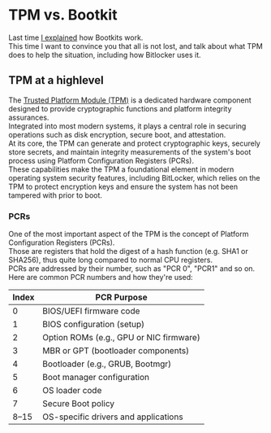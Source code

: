 # TPM vs. Bootkit
Last time [I explained](https://github.com/yo-yo-yo-jbo/bootkit_anatomy/) how Bootkits work.  
This time I want to convince you that all is not lost, and talk about what TPM does to help the situation, including how Bitlocker uses it.

## TPM at a highlevel
The [Trusted Platform Module (TPM)](https://en.wikipedia.org/wiki/Trusted_Platform_Module) is a dedicated hardware component designed to provide cryptographic functions and platform integrity assurances.  
Integrated into most modern systems, it plays a central role in securing operations such as disk encryption, secure boot, and attestation.  
At its core, the TPM can generate and protect cryptographic keys, securely store secrets, and maintain integrity measurements of the system's boot process using Platform Configuration Registers (PCRs).  
These capabilities make the TPM a foundational element in modern operating system security features, including BitLocker, which relies on the TPM to protect encryption keys and ensure the system has not been tampered with prior to boot.

### PCRs
One of the most important aspect of the TPM is the concept of Platform Configuration Registers (PCRs).  
Those are registers that hold the digest of a hash function (e.g. SHA1 or SHA256), thus quite long compared to normal CPU registers.  
PCRs are addressed by their number, such as "PCR 0", "PCR1" and so on. Here are common PCR numbers and how they're used:

| Index | PCR Purpose                             |
| ----- | --------------------------------------- |
| 0     | BIOS/UEFI firmware code                 |
| 1    	| BIOS configuration (setup)              |
| 2	    | Option ROMs (e.g., GPU or NIC firmware) |
| 3	    | MBR or GPT (bootloader components)      |
| 4	    | Bootloader (e.g., GRUB, Bootmgr)        |
| 5	    | Boot manager configuration              |
| 6	    | OS loader code                          |
| 7	    | Secure Boot policy                      |
| 8–15	| OS-specific drivers and applications    |
